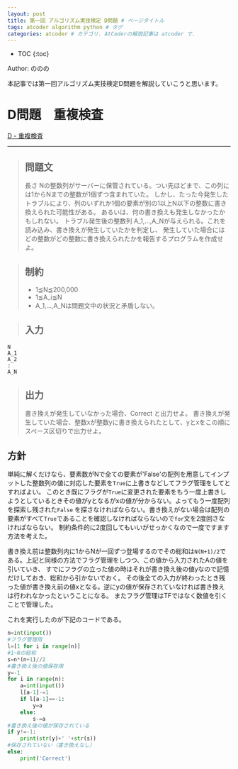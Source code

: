 ```yaml
---
layout: post
title: 第一回 アルゴリズム実技検定 D問題 # ページタイトル
tags: atcoder algorithm python # タグ
categories: atcoder # カテゴリ. AtCoderの解説記事は atcoder で.
---
```



* TOC
{:toc}

Author: ののの　<!-- 自分の名前 -->

<!-- ↓↓↓↓↓ 記事内容 ↓↓↓↓↓ -->
本記事では第一回アルゴリズム実技検定D問題を解説していこうと思います。
# D問題　重複検査

<a href="https://atcoder.jp/contests/past201912-open/tasks/past201912_d">D - 重複検査</a>

---


> ## 問題文
> 長さ Nの整数列がサーバーに保管されている。つい先ほどまで、この列には1からNまでの整数が1個ずつ含まれていた。
> しかし、たった今発生したトラブルにより、列のいずれか1個の要素が別の1以上N以下の整数に書き換えられた可能性がある。
> あるいは、何の書き換えも発生しなかったかもしれない。
> トラブル発生後の整数列 A_1,…,A_Nが与えられる。これを読み込み、書き換えが発生していたかを判定し、
> 発生していた場合にはどの整数がどの整数に書き換えられたかを報告するプログラムを作成せよ。


> ## 制約
> * 1≦N≦200,000
> * 1≦A_i≦N
> * A_1,…,A_Nは問題文中の状況と矛盾しない。


> ## 入力
```
N
A_1
A_2
:
A_N
```



> ## 出力
> 書き換えが発生していなかった場合、Correct と出力せよ。
> 書き換えが発生していた場合、整数xが整数yに書き換えられたとして、yとxをこの順にスペース区切りで出力せよ。


## 方針

単純に解くだけなら、要素数がNで全ての要素が'False'の配列を用意してインプットした整数列の値に対応した要素を`True`に上書きなどしてフラグ管理をしてとすればよい。
このとき既にフラグが`True`に変更された要素をもう一度上書きしようとしているときその値がyとなるがxの値が分からない。よってもう一度配列を探索し残された`False`
を探さなければならない。書き換えがない場合は配列の要素がすべて`True`であることを確認しなければならないので`for`文を2度回さなければならない。
制約条件的に2度回してもいいがせっかくなので一度ですます方法を考えた。

書き換え前は整数列内に1からNが一回ずつ登場するのでその総和は`N(N+1)/2`である。上記と同様の方法でフラグ管理をしつつ、この値から入力されたAの値を引いていき、
すでにフラグの立った値の時はそれが書き換え後の値yなので記憶だけしておき、総和から引かないでおく。
その後全ての入力が終わったとき残った値が書き換え前の値xとなる。逆にyの値が保存されていなければ書き換えは行われなかったということになる。
またフラグ管理はTFではなく数値を引くことで管理した。

これを実行したのが下記のコードである。
```python
n=int(input())
#フラグ管理用
l=[1 for i in range(n)]
#1~Nの総和
s=n*(n+1)//2
#書き換え後の値保存用
y=-1
for i in range(n):
    a=int(input())
    l[a-1]-=1
    if l[a-1]==-1:
        y=a
    else:
        s-=a
#書き換え後の値が保存されている
if y!=-1:
    print(str(y)+' '+str(s))
#保存されていない（書き換えなし）
else:
    print('Correct')
```
